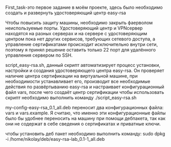 First_task-это первое задание в моём проекте, здесь было необходимо создать и развернуть удостоверяющий центр easy-rsa

Чтобы повысить защиту машины, необходимо закрыть фаерволом неиспользуемые порты. Удостоверяющий центр и VPNсервер находятся на разных серверах и на сервере с удостоверяющим центром пока нет других сервисов, требующих сетевого доступа, а управление сертификатами происходит исключительно внутри сети, поэтому я принял решение оставить только 22 порт для удалённого управления сервером по SSH.

script_easy-rsa.sh, данный скрипт автоматизирует процесс установки, настройки и создания удостоверяющего центра easy-rsa. Он проверяет наличие центра сертификации на виртуальной машине, при необходимости устанавливает его, производит все необходимые действия по развёртыванию easy-rsa и настраивает конфигурационный файл vars, после чего создаёт центр сертификации
чтобы использовать скрипт необходимо выполнить команду ./script_easy-rsa.sh

my-config-easy-rsa_0.1_all.deb переносит два конфигурационных файла: vars и vars.example. Я считаю, что именно эти конфигурационные файлы было бы удобнее переносить на машину при помощи дебпакета, так как они не содержат в себе сведения о сертификатах и приватные ключи.

чтобы установить деб пакет необходимо выполнить команду: sudo dpkg -i /home/nikolay/deb/easy-rsa-lab_0.1-1_all.deb

